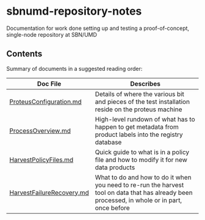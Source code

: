 # sbnumd-repository-notes
Documentation for work done setting up and testing a proof-of-concept, single-node repository at SBN/UMD

## Contents

Summary of documents in a suggested reading order:

Doc File | Describes
-------- | ----------
[ProteusConfiguration.md](ProteusConfiguration.md) | Details of where the various bit and pieces of the test installation reside on the proteus machine
[ProcessOverview.md](ProcessOverview.md) | High-level rundown of what has to happen to get metadata from product labels into the registry database
[HarvestPolicyFiles.md](HarvestPolicyFiles.md) | Quick guide to what is in a policy file and how to modify it for new data products
[HarvestFailureRecovery.md](HarvestFailureRecovery.md) | What to do and how to do it when you need to re-run the harvest tool on data that has already been processed, in whole or in part, once before
